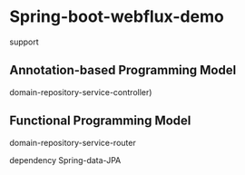 # Spring-boot-webflux-demo

support 
## Annotation-based Programming Model 
  domain-repository-service-controller) 
## Functional Programming Model
  domain-repository-service-router

dependency Spring-data-JPA
